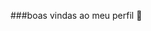   ###boas vindas ao meu perfil 💙

<!---
**akiresgustavoamaralchaves/akiresgustavoamaralchaves** is a ✨ _special_ ✨ repository because its `README.md` (this file) appears on your GitHub profile.
You can click the Preview link to take a look at your changes.
 Here are some ideas to get you started

-   👀 I’m interested in ...
- 🌱 I’m currently learning ...
- 💞️ I’m looking to collaborate on ...
- 📫 How to reach me ...
- 😄 Pronouns: ...
- ⚡ Fun fact: ...
--->
